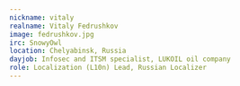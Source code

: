 ```yaml
---
nickname: vitaly
realname: Vitaly Fedrushkov
image: fedrushkov.jpg
irc: SnowyOwl
location: Chelyabinsk, Russia
dayjob: Infosec and ITSM specialist, LUKOIL oil company
role: Localization (L10n) Lead, Russian Localizer
---
```


